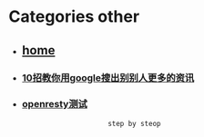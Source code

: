 # Categories other
* ## [home](../README.md)
* ### [10招教你用google搜出别别人更多的资讯](google_search_tips.md)
* ### [openresty测试](openresty_test.md)
                           step by steop